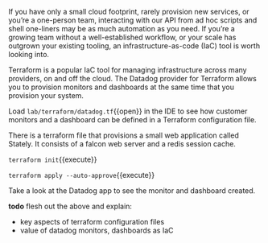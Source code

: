 If you have only a small cloud footprint, rarely provision new services, or you’re a one-person team, interacting with our API from ad hoc scripts and shell one-liners may be as much automation as you need. If you’re a growing team without a well-established workflow, or your scale has outgrown your existing tooling, an infrastructure-as-code (IaC) tool is worth looking into.

Terraform is a popular IaC tool for managing infrastructure across many providers, on and off the cloud. The Datadog provider for Terraform allows you to provision monitors and dashboards at the same time that you provision your system.

Load `lab/terraform/datadog.tf`{{open}} in the IDE to see how customer monitors and a dashboard can be defined in a Terraform configuration file.


There is a terraform file that provisions a small web application called Stately. It consists of a falcon web server and a redis session cache. 

`terraform init`{{execute}}

`terraform apply --auto-approve`{{execute}}

Take a look at the Datadog app to see the monitor and dashboard created.

**todo** flesh out the above and explain:
  - key aspects of terraform configuration files
  - value of datadog monitors, dashboards as IaC